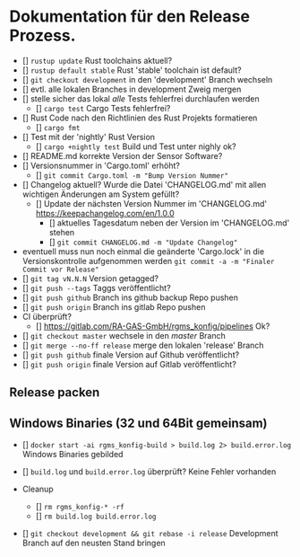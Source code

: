 # Dokumentation für den Release Prozess.

- [] `rustup update` Rust toolchains aktuell?
- [] `rustup default stable` Rust 'stable' toolchain ist default?
- [] `git checkout development` in den 'development' Branch wechseln
- [] evtl. alle lokalen Branches in development Zweig mergen
- [] stelle sicher das lokal *alle* Tests fehlerfrei durchlaufen werden
  - [] `cargo test` Cargo Tests fehlerfrei?
- [] Rust Code nach den Richtlinien des Rust Projekts formatieren
  - [] `cargo fmt`
- [] Test mit der 'nightly' Rust Version
  - [] `cargo +nightly test` Build und Test unter nighly ok?
- [] README.md korrekte Version der Sensor Software?
- [] Versionsnummer in 'Cargo.toml' erhöht?
  - [] `git commit Cargo.toml -m "Bump Version Nummer"`
- [] Changelog aktuell? Wurde die Datei 'CHANGELOG.md' mit allen wichtigen Änderungen am System gefüllt?
  - [] Update der nächsten Version Nummer im 'CHANGELOG.md' <https://keepachangelog.com/en/1.0.0>
    - [] aktuelles Tagesdatum neben der Version im 'CHANGELOG.md' stehen
    - [] `git commit CHANGELOG.md -m "Update Changelog"`
- eventuell muss nun noch einmal die geänderte 'Cargo.lock' in die
  Versionskontrolle aufgenommen werden `git commit -a -m "Finaler Commit vor Release"`
- [] `git tag vN.N.N` Version getagged?
- [] `git push --tags` Taggs veröffentlicht?
- [] `git push github` Branch ins github backup Repo pushen
- [] `git push origin` Branch ins gitlab Repo pushen
- CI überprüft?
  - [] <https://gitlab.com/RA-GAS-GmbH/rgms_konfig/pipelines> Ok?
- [] `git checkout master` wechsele in den *master* Branch
- [] `git merge --no-ff release` merge den lokalen 'release' Branch
- [] `git push github` finale Version auf Github veröffentlicht?
- [] `git push origin` finale Version auf Gitlab veröffentlicht?

## Release packen

## Windows Binaries (32 und 64Bit gemeinsam)

- [] `docker start -ai rgms_konfig-build > build.log 2> build.error.log` Windows Binaries gebilded
- [] `build.log` und `build.error.log` überprüft? Keine Fehler vorhanden
- Cleanup
  - [] `rm rgms_konfig-* -rf`
  - [] `rm build.log build.error.log`

- [] `git checkout development && git rebase -i release` Development Branch auf den neusten Stand bringen